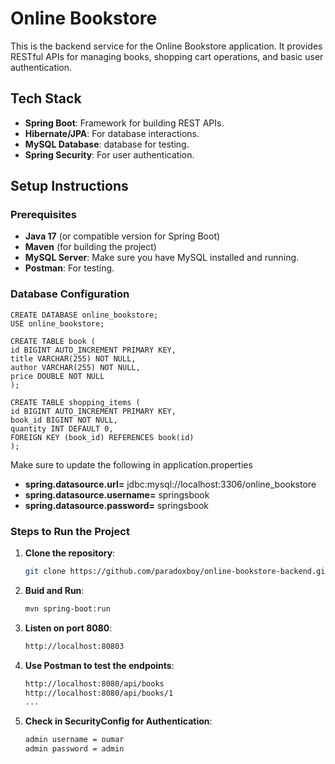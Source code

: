 # Online Bookstore

This is the backend service for the Online Bookstore application. It provides RESTful APIs for managing books, shopping cart operations, and basic user authentication.

## Tech Stack

- **Spring Boot**: Framework for building REST APIs.
- **Hibernate/JPA**: For database interactions.
- **MySQL Database**: database for testing.
- **Spring Security**: For user authentication.

## Setup Instructions

### Prerequisites

- **Java 17** (or compatible version for Spring Boot)
- **Maven** (for building the project)
- **MySQL Server**: Make sure you have MySQL installed and running.
- **Postman**: For testing.

### Database Configuration
    CREATE DATABASE online_bookstore;
    USE online_bookstore;

    CREATE TABLE book (
    id BIGINT AUTO_INCREMENT PRIMARY KEY,
    title VARCHAR(255) NOT NULL,
    author VARCHAR(255) NOT NULL,
    price DOUBLE NOT NULL
    );

    CREATE TABLE shopping_items (
    id BIGINT AUTO_INCREMENT PRIMARY KEY,
    book_id BIGINT NOT NULL,
    quantity INT DEFAULT 0,
    FOREIGN KEY (book_id) REFERENCES book(id)
    );

Make sure to update the following in application.properties

- **spring.datasource.url=** jdbc:mysql://localhost:3306/online_bookstore
- **spring.datasource.username=** springsbook
- **spring.datasource.password=** springsbook
### Steps to Run the Project
    
1. **Clone the repository**:
   ```bash
   git clone https://github.com/paradoxboy/online-bookstore-backend.git

2. **Buid and Run**:
    ```bash
   mvn spring-boot:run
3. **Listen on port 8080**:
    ```bash
   http://localhost:80803
4. **Use Postman to test the endpoints**:
    ```bash
   http://localhost:8080/api/books
   http://localhost:8080/api/books/1
   ...
5. **Check in SecurityConfig for Authentication**:
    ```bash
   admin username = oumar
   admin password = admin